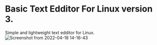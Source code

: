 #   Basic Text Edditor For Linux version 3.
Simple and lightweight text edditor for Linux.
![Screenshot from 2022-04-18 14-16-43](https://user-images.githubusercontent.com/52569279/163813721-059837e2-46b1-48a3-84f9-c523ba17c5b6.png)

